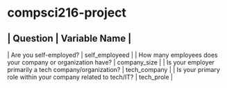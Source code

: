 
# compsci216-project

| Question | Variable Name |
-------------------------------
| Are you self-employed? | self_employeed |
| How many employees does your company or organization have?	| company_size |
| Is your employer primarily a tech company/organization? |	tech_company |
| Is your primary role within your company related to tech/IT? |	tech_prole |

